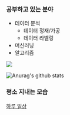 ### 공부하고 있는 분야
* 데이터 분석
  * 데이터 정재/가공
  * 데이터 라벨링
* 머신러닝
* 알고리즘

<img src="https://img.shields.io/badge/Python-gray?style=flat&logo=Python&logoColor=3776AB"/>

![Anurag's github stats](https://github-readme-stats.vercel.app/api?username=whdgus928&show_icons=true&theme=vue )


### 평소 지내는 모습

[하루 일상](https://blog.naver.com/whdgus928)

